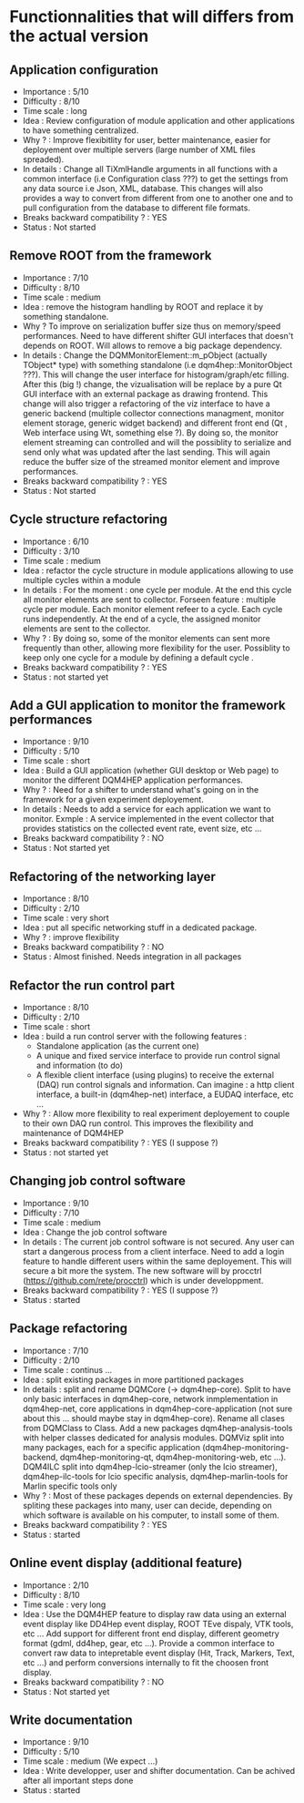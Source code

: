 # Functionnalities that will differs from the actual version


## Application configuration

- Importance : 5/10
- Difficulty : 8/10
- Time scale : long
- Idea : Review configuration of module application and other applications to have something centralized.
- Why ? : Improve flexibitlity for user, better maintenance, easier for deployement over multiple servers (large number of XML files spreaded).
- In details : Change all TiXmlHandle arguments in all functions with a common interface (i.e Configuration class ???) to get the settings from any data source i.e Json, XML, database. This changes will also provides a way to convert from different from one to another one and to pull configuration from the database to different file formats.
- Breaks backward compatibility ? : YES
- Status : Not started


## Remove ROOT from the framework

- Importance : 7/10
- Difficulty : 8/10
- Time scale : medium
- Idea : remove the histogram handling by ROOT and replace it by something standalone.
- Why ? To improve on serialization buffer size thus on memory/speed performances. Need to have different shifter GUI interfaces that doesn't depends on ROOT. Will allows to remove a big package dependency.
- In details : Change the DQMMonitorElement::m_pObject (actually TObject* type) with something standalone (i.e dqm4hep::MonitorObject ???). This will change the user interface for histogram/graph/etc filling. After this (big !) change, the vizualisation will be replace by a pure Qt GUI interface with an external package as drawing frontend. This change will also trigger a refactoring of the viz interface to have a generic backend (multiple collector connections managment, monitor element storage, generic widget backend) and different front end (Qt , Web interface using Wt, something else ?). By doing so, the monitor element streaming can controlled and will the possiblity to serialize and send only what was updated after the last sending. This will again reduce the buffer size of the streamed monitor element and improve performances.
- Breaks backward compatibility ? : YES
- Status : Not started


## Cycle structure refactoring

- Importance : 6/10
- Difficulty : 3/10
- Time scale : medium
- Idea : refactor the cycle structure in module applications allowing to use multiple cycles within a module
- In details : For the moment : one cycle per module. At the end this cycle all monitor elements are sent to collector. Forseen feature : multiple cycle per module. Each monitor element refeer to a cycle. Each cycle runs independently. At the end of a cycle, the assigned monitor elements are sent to the collector.
- Why ? : By doing so, some of the monitor elements can sent more frequently than other, allowing more flexibility for the user. Possiblity to keep only one cycle for a module by defining a default cycle .
- Breaks backward compatibility ? : YES
- Status : not started yet


## Add a GUI application to monitor the framework performances

- Importance : 9/10
- Difficulty : 5/10
- Time scale : short
- Idea : Build a GUI application (whether GUI desktop or Web page) to monitor the different DQM4HEP application performances.
- Why ? : Need for a shifter to understand what's going on in the framework for a given experiment deployement.
- In details : Needs to add a service for each application we want to monitor. Exmple : A service implemented in the event collector that provides statistics on the collected event rate, event size, etc ...
- Breaks backward compatibility ? : NO
- Status : Not started yet


## Refactoring of the networking layer

- Importance : 8/10
- Difficulty : 2/10
- Time scale : very short
- Idea : put all specific networking stuff in a dedicated package.
- Why ? : improve flexibility
- Breaks backward compatibility ? : NO
- Status : Almost finished. Needs integration in all packages


## Refactor the run control part

- Importance : 8/10
- Difficulty : 2/10
- Time scale : short
- Idea : build a run control server with the following features :
  - Standalone application (as the current one)
  - A unique and fixed service interface to provide run control signal and information (to do)
  - A flexible client interface (using plugins) to receive the external (DAQ) run control signals and information. Can imagine : a http client interface, a built-in (dqm4hep-net) interface, a EUDAQ interface, etc ...
- Why ? : Allow more flexibility to real experiment deployement to couple to their own DAQ run control. This improves the flexibility and maintenance of DQM4HEP
- Breaks backward compatibility ? : YES (I suppose ?)
- Status : not started yet


## Changing job control software

- Importance : 9/10
- Difficulty : 7/10
- Time scale : medium
- Idea : Change the job control software
- In details : The current job control software is not secured. Any user can start a dangerous process from a client interface. Need to add a login feature to handle different users within the same deployement. This will secure a bit more the system. The new software will by procctrl (https://github.com/rete/procctrl) which is under developpment.
- Breaks backward compatibility ? : YES (I suppose ?)
- Status : started

## Package refactoring

- Importance : 7/10
- Difficulty : 2/10
- Time scale : continus ...
- Idea : split existing packages in more partitioned packages
- In details : split and rename DQMCore (-> dqm4hep-core). Split to have only basic interfaces in dqm4hep-core, network inmplementation in dqm4hep-net, core applications in dqm4hep-core-application (not sure about this ... should maybe stay in dqm4hep-core). Rename all clases from DQMClass to Class. Add a new packages dqm4hep-analysis-tools with helper classes dedicated for analysis modules. DQMViz split into many packages, each for a specific application (dqm4hep-monitoring-backend, dqm4hep-monitoring-qt, dqm4hep-monitoring-web, etc ...). DQM4ILC split into dqm4hep-lcio-streamer (only the lcio streamer), dqm4hep-ilc-tools for lcio specific analysis, dqm4hep-marlin-tools for Marlin specific tools only
- Why ? : Most of these packages depends on external dependencies. By spliting these packages into many, user can decide, depending on which software is available on his computer, to install some of them.
- Breaks backward compatibility ? : YES
- Status : started


## Online event display (additional feature)

- Importance : 2/10
- Difficulty : 8/10
- Time scale : very long
- Idea : Use the DQM4HEP feature to display raw data using an external event display like DD4Hep event display, ROOT TEve dispaly, VTK tools, etc ... Add support for different front end display, different geometry format (gdml, dd4hep, gear, etc ...). Provide a common interface to convert raw data to intepretable event display (Hit, Track, Markers, Text, etc ...) and perform conversions internally to fit the choosen front display.
- Breaks backward compatibility ? : NO
- Status : Not started yet


## Write documentation

- Importance : 9/10
- Difficulty : 5/10
- Time scale : medium (We expect ...)
- Idea : Write developper, user and shifter documentation. Can be achived after all important steps done
- Status : started
